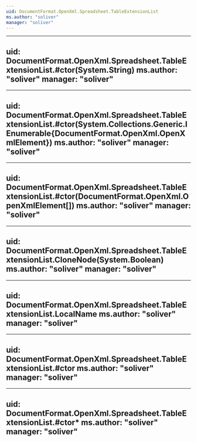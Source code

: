 ```yaml
---
uid: DocumentFormat.OpenXml.Spreadsheet.TableExtensionList
ms.author: "soliver"
manager: "soliver"
---
```


---
uid: DocumentFormat.OpenXml.Spreadsheet.TableExtensionList.#ctor(System.String)
ms.author: "soliver"
manager: "soliver"
---

---
uid: DocumentFormat.OpenXml.Spreadsheet.TableExtensionList.#ctor(System.Collections.Generic.IEnumerable{DocumentFormat.OpenXml.OpenXmlElement})
ms.author: "soliver"
manager: "soliver"
---

---
uid: DocumentFormat.OpenXml.Spreadsheet.TableExtensionList.#ctor(DocumentFormat.OpenXml.OpenXmlElement[])
ms.author: "soliver"
manager: "soliver"
---

---
uid: DocumentFormat.OpenXml.Spreadsheet.TableExtensionList.CloneNode(System.Boolean)
ms.author: "soliver"
manager: "soliver"
---

---
uid: DocumentFormat.OpenXml.Spreadsheet.TableExtensionList.LocalName
ms.author: "soliver"
manager: "soliver"
---

---
uid: DocumentFormat.OpenXml.Spreadsheet.TableExtensionList.#ctor
ms.author: "soliver"
manager: "soliver"
---

---
uid: DocumentFormat.OpenXml.Spreadsheet.TableExtensionList.#ctor*
ms.author: "soliver"
manager: "soliver"
---
